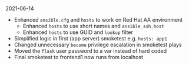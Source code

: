 
2021-06-14

* Enhanced `ansible.cfg` and `hosts` to work on Red Hat AA environment
  * Enhanced `hosts` to use short names and `ansible_ssh_host`
  * Enhanced `hosts` to use GUID and `lookup` filter
* Simplified logic in first (app server) smoketest e.g. `hosts: app1`
* Changed unnecessary `become` privilege escalation in smoketest plays
* Moved the `flask` user password to a var instead of hard coded
* Final smoketest to frontend1 now runs from localhost
